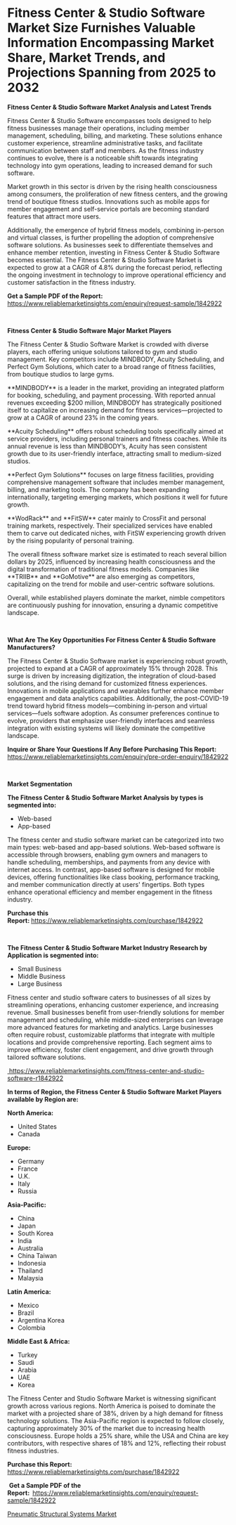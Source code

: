 <p><h1>Fitness Center & Studio Software Market Size Furnishes Valuable Information Encompassing Market Share, Market Trends, and Projections Spanning from 2025 to 2032</h1></p><p><strong>Fitness Center & Studio Software Market Analysis and Latest Trends</strong></p>
<p><p>Fitness Center & Studio Software encompasses tools designed to help fitness businesses manage their operations, including member management, scheduling, billing, and marketing. These solutions enhance customer experience, streamline administrative tasks, and facilitate communication between staff and members. As the fitness industry continues to evolve, there is a noticeable shift towards integrating technology into gym operations, leading to increased demand for such software.</p><p>Market growth in this sector is driven by the rising health consciousness among consumers, the proliferation of new fitness centers, and the growing trend of boutique fitness studios. Innovations such as mobile apps for member engagement and self-service portals are becoming standard features that attract more users.</p><p>Additionally, the emergence of hybrid fitness models, combining in-person and virtual classes, is further propelling the adoption of comprehensive software solutions. As businesses seek to differentiate themselves and enhance member retention, investing in Fitness Center & Studio Software becomes essential. The Fitness Center & Studio Software Market is expected to grow at a CAGR of 4.8% during the forecast period, reflecting the ongoing investment in technology to improve operational efficiency and customer satisfaction in the fitness industry.</p></p>
<p><strong>Get a Sample PDF of the Report:&nbsp;</strong> <a href="https://www.reliablemarketinsights.com/enquiry/request-sample/1842922?utm_campaign=2630&utm_medium=2&utm_source=Github&utm_content=ia&utm_term=26032025&utm_id=fitness-center-studio-software">https://www.reliablemarketinsights.com/enquiry/request-sample/1842922</a></p>
<p>&nbsp;</p>
<p><strong>Fitness Center & Studio Software Major Market Players</strong></p>
<p><p>The Fitness Center & Studio Software Market is crowded with diverse players, each offering unique solutions tailored to gym and studio management. Key competitors include MINDBODY, Acuity Scheduling, and Perfect Gym Solutions, which cater to a broad range of fitness facilities, from boutique studios to large gyms.</p><p>**MINDBODY** is a leader in the market, providing an integrated platform for booking, scheduling, and payment processing. With reported annual revenues exceeding $200 million, MINDBODY has strategically positioned itself to capitalize on increasing demand for fitness services—projected to grow at a CAGR of around 23% in the coming years.</p><p>**Acuity Scheduling** offers robust scheduling tools specifically aimed at service providers, including personal trainers and fitness coaches. While its annual revenue is less than MINDBODY’s, Acuity has seen consistent growth due to its user-friendly interface, attracting small to medium-sized studios.</p><p>**Perfect Gym Solutions** focuses on large fitness facilities, providing comprehensive management software that includes member management, billing, and marketing tools. The company has been expanding internationally, targeting emerging markets, which positions it well for future growth.</p><p>**WodRack** and **FitSW** cater mainly to CrossFit and personal training markets, respectively. Their specialized services have enabled them to carve out dedicated niches, with FitSW experiencing growth driven by the rising popularity of personal training.</p><p>The overall fitness software market size is estimated to reach several billion dollars by 2025, influenced by increasing health consciousness and the digital transformation of traditional fitness models. Companies like **TRIIB** and **GoMotive** are also emerging as competitors, capitalizing on the trend for mobile and user-centric software solutions.</p><p>Overall, while established players dominate the market, nimble competitors are continuously pushing for innovation, ensuring a dynamic competitive landscape.</p></p>
<p>&nbsp;</p>
<p><strong>What Are The Key Opportunities For Fitness Center & Studio Software Manufacturers?</strong></p>
<p><p>The Fitness Center & Studio Software market is experiencing robust growth, projected to expand at a CAGR of approximately 15% through 2028. This surge is driven by increasing digitization, the integration of cloud-based solutions, and the rising demand for customized fitness experiences. Innovations in mobile applications and wearables further enhance member engagement and data analytics capabilities. Additionally, the post-COVID-19 trend toward hybrid fitness models—combining in-person and virtual services—fuels software adoption. As consumer preferences continue to evolve, providers that emphasize user-friendly interfaces and seamless integration with existing systems will likely dominate the competitive landscape.</p></p>
<p><strong>Inquire or Share Your Questions If Any Before Purchasing This Report:</strong> <a href="https://www.reliablemarketinsights.com/enquiry/pre-order-enquiry/1842922?utm_campaign=2630&utm_medium=2&utm_source=Github&utm_content=ia&utm_term=26032025&utm_id=fitness-center-studio-software">https://www.reliablemarketinsights.com/enquiry/pre-order-enquiry/1842922</a></p>
<p>&nbsp;</p>
<p><strong>Market Segmentation</strong></p>
<p><strong>The Fitness Center & Studio Software Market Analysis by types is segmented into:</strong></p>
<p><ul><li>Web-based</li><li>App-based</li></ul></p>
<p><p>The fitness center and studio software market can be categorized into two main types: web-based and app-based solutions. Web-based software is accessible through browsers, enabling gym owners and managers to handle scheduling, memberships, and payments from any device with internet access. In contrast, app-based software is designed for mobile devices, offering functionalities like class booking, performance tracking, and member communication directly at users' fingertips. Both types enhance operational efficiency and member engagement in the fitness industry.</p></p>
<p><strong>Purchase this Report:&nbsp;</strong><a href="https://www.reliablemarketinsights.com/purchase/1842922?utm_campaign=2630&utm_medium=2&utm_source=Github&utm_content=ia&utm_term=26032025&utm_id=fitness-center-studio-software">https://www.reliablemarketinsights.com/purchase/1842922</a></p>
<p>&nbsp;</p>
<p><strong>The Fitness Center & Studio Software Market Industry Research by Application is segmented into:</strong></p>
<p><ul><li>Small Business</li><li>Middle Business</li><li>Large Business</li></ul></p>
<p><p>Fitness center and studio software caters to businesses of all sizes by streamlining operations, enhancing customer experience, and increasing revenue. Small businesses benefit from user-friendly solutions for member management and scheduling, while middle-sized enterprises can leverage more advanced features for marketing and analytics. Large businesses often require robust, customizable platforms that integrate with multiple locations and provide comprehensive reporting. Each segment aims to improve efficiency, foster client engagement, and drive growth through tailored software solutions.</p></p>
<p><a href="https://www.reliablemarketinsights.com/fitness-center-and-studio-software-r1842922?utm_campaign=2630&utm_medium=2&utm_source=Github&utm_content=ia&utm_term=26032025&utm_id=fitness-center-studio-software">&nbsp;https://www.reliablemarketinsights.com/fitness-center-and-studio-software-r1842922</a></p>
<p><strong>In terms of Region, the Fitness Center & Studio Software Market Players available by Region are:</strong></p>
<p>
    <p> <strong> North America: </strong>
        <ul>
            <li>United States</li>
            <li>Canada</li>
        </ul>
        </p> 
    <p> <strong> Europe: </strong>
        <ul>
            <li>Germany</li>
            <li>France</li>
            <li>U.K.</li>
            <li>Italy</li>
            <li>Russia</li>
        </ul>
        </p> 
    <p> <strong> Asia-Pacific: </strong>
        <ul>
            <li>China</li>
            <li>Japan</li>
            <li>South Korea</li>
            <li>India</li>
            <li>Australia</li>
            <li>China Taiwan</li>
            <li>Indonesia</li>
            <li>Thailand</li>
            <li>Malaysia</li>
        </ul>
        </p> 
    <p> <strong> Latin America: </strong>
        <ul>
            <li>Mexico</li>
            <li>Brazil</li>
            <li>Argentina Korea</li>
            <li>Colombia</li>
        </ul>
        </p> 
    <p> <strong> Middle East & Africa: </strong>
        <ul>
            <li>Turkey</li>
            <li>Saudi</li>
            <li>Arabia</li>
            <li>UAE</li>
            <li>Korea</li>
        </ul>
    </p>
    </p>
<p><p>The Fitness Center and Studio Software Market is witnessing significant growth across various regions. North America is poised to dominate the market with a projected share of 38%, driven by a high demand for fitness technology solutions. The Asia-Pacific region is expected to follow closely, capturing approximately 30% of the market due to increasing health consciousness. Europe holds a 25% share, while the USA and China are key contributors, with respective shares of 18% and 12%, reflecting their robust fitness industries.</p></p>
<p><strong>Purchase this Report: </strong><a href="https://www.reliablemarketinsights.com/purchase/1842922?utm_campaign=2630&utm_medium=2&utm_source=Github&utm_content=ia&utm_term=26032025&utm_id=fitness-center-studio-software">https://www.reliablemarketinsights.com/purchase/1842922</a></p>
<p>&nbsp;<strong>Get a Sample PDF of the Report:&nbsp;&nbsp;</strong><a href="https://www.reliablemarketinsights.com/enquiry/request-sample/1842922?utm_campaign=2630&utm_medium=2&utm_source=Github&utm_content=ia&utm_term=26032025&utm_id=fitness-center-studio-software">https://www.reliablemarketinsights.com/enquiry/request-sample/1842922</a></p>
<p><strong></strong></p>
<p><p><a href="https://github.com/lehumiston1971679/Market-Research-Report-List-1/blob/main/pneumatic-structural-systems-market.md?utm_campaign=2630&utm_medium=2&utm_source=Github&utm_content=ia&utm_term=26032025&utm_id=fitness-center-studio-software">Pneumatic Structural Systems Market</a></p></p>